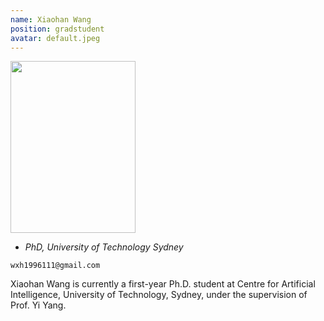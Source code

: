 ```yaml
---
name: Xiaohan Wang
position: gradstudent
avatar: default.jpeg
---
```


<img width="200" height="275" src="{{site.baseurl}}/images/people/{{page.avatar}}" data-action="zoom">

- _PhD, University of Technology Sydney_<br>
<!--- _Science coach. Collaborator. Transdisciplinary optimist._-->

<i class="fa fa-envelope-o"></i> `wxh1996111@gmail.com`

Xiaohan Wang is currently a first-year Ph.D. student at Centre for Artificial Intelligence, University of Technology, Sydney, under the supervision of Prof. Yi Yang.
